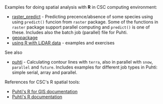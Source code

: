Examples for doing spatial analysis with **R** in CSC computing environment:
* [raster_predict](raster_predict) - Predicting precence/absence of some species using using `predict()` funcion from `raster` package. Some of the functions in `raster` package support parallel computing and `predict()` is one of these. Includes also the batch job (parallel) file for Puhti.
* [geopackage](geopackage)
* [using R with LiDAR data](R_LiDAR) - examples and exercises

See also 
* [puhti](../course_materials/Puhti_R) - Calculating contour lines with `terra`, also in parallel with `snow`, `parallel` and `future`. Includes examples for different job types in Puhti: simple serial, array and parallel.

References for CSC's R spatial tools:
* [Puhti's R for GIS documentation](https://docs.csc.fi/apps/r-env-for-gis/)
* [Puhti's R documentation](https://docs.csc.fi/apps/r-env-singularity/)
